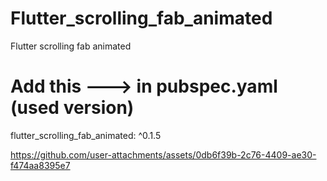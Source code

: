 # Flutter_scrolling_fab_animated
Flutter scrolling fab animated

Add this ---> in pubspec.yaml (used version)
============================================
flutter_scrolling_fab_animated: ^0.1.5

https://github.com/user-attachments/assets/0db6f39b-2c76-4409-ae30-f474aa8395e7
